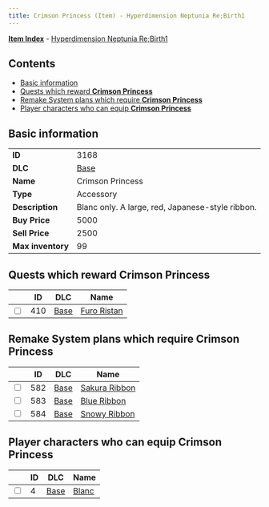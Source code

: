```yaml
---
title: Crimson Princess (Item) - Hyperdimension Neptunia Re;Birth1
---
```


[**Item Index**](/neptunia/rb1/item/index.html) - [Hyperdimension Neptunia Re;Birth1](/neptunia/rb1)

## Contents

- [Basic information](#basic-information)
- [Quests which reward **Crimson Princess**](#quests-which-reward-crimson-princess)
- [Remake System plans which require **Crimson Princess**](#remake-system-plans-which-require-crimson-princess)
- [Player characters who can equip **Crimson Princess**](#player-characters-who-can-equip-crimson-princess)

## Basic information

|   |   |
| -- | -- |
| **ID** | 3168 |
| **DLC** | [Base](/neptunia/rb1/dlc/1-base.html) |
| **Name** | Crimson Princess |
| **Type** | Accessory |
| **Description** | Blanc only. A large, red, Japanese-style ribbon. |
| **Buy Price** | 5000 |
| **Sell Price** | 2500 |
| **Max inventory** | 99 |


## Quests which reward **Crimson Princess**

|    | ID | DLC | Name |
| -- | -- | --- | ---- |
| <input type="checkbox" id="rb1-quest-1-410" class="trackbox" /> | 410 | [Base](/neptunia/rb1/dlc/1-base.html) | [Furo Ristan](/neptunia/rb1/quest/1-410-furo-ristan.html) |


## Remake System plans which require **Crimson Princess**

|    | ID | DLC | Name |
| -- | -- | --- | ---- |
| <input type="checkbox" id="rb1-quest-1-582" class="trackbox" /> | 582 | [Base](/neptunia/rb1/dlc/1-base.html) | [Sakura Ribbon](/neptunia/rb1/quest/1-582-sakura-ribbon.html) |
| <input type="checkbox" id="rb1-quest-1-583" class="trackbox" /> | 583 | [Base](/neptunia/rb1/dlc/1-base.html) | [Blue Ribbon](/neptunia/rb1/quest/1-583-blue-ribbon.html) |
| <input type="checkbox" id="rb1-quest-1-584" class="trackbox" /> | 584 | [Base](/neptunia/rb1/dlc/1-base.html) | [Snowy Ribbon](/neptunia/rb1/quest/1-584-snowy-ribbon.html) |


## Player characters who can equip **Crimson Princess**

|    | ID | DLC | Name |
| -- | -- | --- | ---- |
| <input type="checkbox" id="rb1-player-1-4" class="trackbox" /> | 4 | [Base](/neptunia/rb1/dlc/1-base.html) | [Blanc](/neptunia/rb1/player/1-4-blanc.html) |
